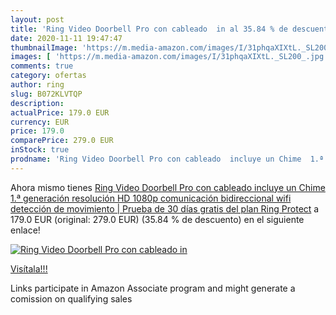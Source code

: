```yaml
---
layout: post
title: 'Ring Video Doorbell Pro con cableado  in al 35.84 % de descuento'
date: 2020-11-11 19:47:47
thumbnailImage: 'https://m.media-amazon.com/images/I/31phqaXIXtL._SL200_.jpg'
images: [ 'https://m.media-amazon.com/images/I/31phqaXIXtL._SL200_.jpg' ]
comments: true
category: ofertas
author: ring
slug: B072KLVTQP
description:
actualPrice: 179.0 EUR
currency: EUR
price: 179.0
comparePrice: 279.0 EUR
inStock: true
prodname: 'Ring Video Doorbell Pro con cableado  incluye un Chime  1.ª generación   resolución HD 1080p  comunicación bidireccional  wifi  detección de movimiento | Prueba de 30 días gratis del plan Ring Protect'
---
```


Ahora mismo tienes [Ring Video Doorbell Pro con cableado  incluye un Chime  1.ª generación   resolución HD 1080p  comunicación bidireccional  wifi  detección de movimiento | Prueba de 30 días gratis del plan Ring Protect](https://www.amazon.es/dp/B072KLVTQP/?tag=tolees-21) a 179.0 EUR (original: 279.0 EUR) (35.84 %  de descuento) en el siguiente enlace!

[![Ring Video Doorbell Pro con cableado  in](https://m.media-amazon.com/images/I/31phqaXIXtL._SL200_.jpg)](https://www.amazon.es/dp/B072KLVTQP/?tag=tolees-21)

[Visítala!!!](https://www.amazon.es/dp/B072KLVTQP/?tag=tolees-21)

Links participate in Amazon Associate program and might generate a comission on qualifying sales

